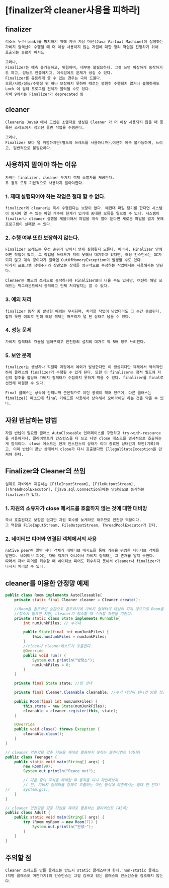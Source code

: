 # [finalizer와 cleaner사용을 피하라]

## finalizer
    리소스 누수(leak)를 방지하기 위해 자바 가상 머신(Java Virtual Machine)이 실행하는 가비지 컬렉션이 수행될 때 더 이상 사용하지 않는 자원에 대한 정리 작업을 진행하기 위해 호출되는 종료자 메서드

    그러나,
    Finalizer는 예측 불가능하고, 위험하며, 대부분 불필요하다. 그걸 쓰면 이상하게 동작하기도 하고, 성능도 안좋아지고, 이식성에도 문제가 생길 수 있다. 
    Finalizer를 유용하게 쓸 수 있는 경우는 극히 드물다.
    오류/시점/성능/수행성 뭐 하나 보장하지 못하며 때로는 영원히 수행되지 않거나 불행하게도 Lock 이 걸려 프로그램 전체가 블럭될 수도 있다.
    자바 9에서는 Finalizer가 deprecated 됨

## cleaner
    Cleaner는 Java9 에서 도입된 소멸자로 생성된 Cleaner 가 더 이상 사용되지 않을 때 등록된 스레드에서 정의된 클린 작업을 수행한다.

    그러나,
    Finalizer 보다 덜 위험하지만(별도의 쓰레드를 사용하니까),여전히 예측 불가능하며, 느리고, 일반적으로 불필요하다.

## 사용하지 말아야 하는 이유
    자바는 finalizer, cleaner 두가지 객체 소멸자를 제공한다.
    두 경우 모두 기본적으로 사용하지 말아야한다.

### 1. 제때 실행되어야 하는 작업은 절대 할 수 없다.
    finalizer와 cleaner는 즉시 수행된다는 보장이 없다. 예컨대 파일 닫기를 한다면 시스템이 동시에 열 수 있는 파일 개수에 한계가 있기에 중대한 오류를 일으킬 수 있다. 시스템이 finalier나 cleaner 실행을 게을리해서 파일을 계속 열어 둔다면 새로운 파일을 열지 못해 프로그램이 실패할 수 있다.

### 2. 수행 여부 또한 보장하지 않는다.
    Finalizer 쓰레드는 우선 순위가 낮아서 언제 실행될지 모른다. 따라서, Finalizer 안에 어떤 작업이 있고, 그 작업을 쓰레드가 처리 못해서 대기하고 있다면, 해당 인스턴스는 GC가 되지 않고 계속 쌓이다가 결국엔 OutOfMomoryException이 발생할 수도 있다.
    따라서 프로그램 생애주기와 상관없는 상태를 영구적으로 수정하는 작업에서는 사용해서는 안된다.

    Clenaer는 별도의 쓰레드로 동작하니까 Finalizer보다 나을 수도 있지만, 여전히 해당 쓰레드는 백그라운드에서 동작하고 언제 처리될지는 알 수 없다.

### 3. 예외 처리
    finalizer 동작 중 발생한 예외는 무시되며, 처리할 작업이 남았더라도 그 순간 종료된다. 잡지 못한 예외로 인해 해당 객체는 마무리가 덜 된 상태로 남을 수 있다.

### 4. 성능 문제
    가비지 컬렉터의 효율을 떨어뜨리고 안전망의 설치의 대가로 약 5배 정도 느려진다.

### 5. 보안 문제
    finalizer는 생성자나 직렬화 과정에서 예외가 발생한다면 이 생성되다만 객체에서 악의적인 하위 클래스의 finalizer가 수행될 수 있게 된다. 또한 이 finalizer는 정적 필드에 자신의 참조를 할당해 가비지 컬렉터가 수집하지 못하게 막을 수 있다. finalizer를 final로 선언해 해결할 수 있다.

    Final 클래스는 상속이 안되니까 근본적으로 이런 공격이 막혀 있으며, 다른 클래스는 finalize() 메소드에 final 키워드를 사용해서 상속해서 오버라이딩 하는 것을 막을 수 있다.


## 자원 반납하는 방법
    자원 반납이 필요한 클래스 AutoCloseable 인터페이스를 구현하고 try-with-resource를 사용하거나, 클라이언트가 인스턴스를 다 쓰고 나면 close 메소드를 명시적으로 호출하는게 정석이다. close 메소드는 현재 인스턴스의 상태가 이미 종료된 상태인지 확인(기록)하고, 이미 반납이 끝난 상태에서 close가 다시 호출됐다면 IllegalStateException을 던져야 한다.


## Finalizer와 Cleaner의 쓰임
    실제로 자바에서 제공하는 [FileInputStream], [FileOutputStream], [ThreadPoolExecutor], [java.sql.Connection]에는 안전망으로 동작하는 finalizer가 있다.

### 1. 자원의 소유자가 close 메서드를 호출하지 않는 것에 대한 대비망
    즉시 호출된다고 보장은 없지만 자원 회수를 늦게라도 해주므로 안전망 역할이다. 
    그 역할을 FileInputStream, FileOutputStream, ThreadPoolExecutor가 한다.

### 2. 네이티브 피어와 연결된 객체에서의 사용
    native peer란 일반 자바 객체가 네이티브 메서드를 통해 기능을 위임한 네이티브 객체를 말한다. 네이티브 피어는 자바 객체가 아니여서 가비지 컬렉터는 그 존재를 알지 못한다. 
    따라서 자바 피어를 회수할 때 네이티브 피어도 회수하지 못해서 cleaner나 finalizer가 나서서 처리할 수 있다.


## cleaner를 이용한 안정망 예제
```JAVA
public class Room implements AutoCloseable{
    private static final Cleaner cleaner = Cleaner.create();

    //Room을 참조하면 순환으로 참조하기에 가비지 컬렉터의 대상이 되지 않으므로 Room을 참조해서는 안된다.
    //청소가 필요한 자원, cleaner가 청소할 때 수거할 자원을 가진다.
    private static class State implements Runnable{
        int numJunkPiles; // 수거대

        public State(final int numJunkPiles) {
            this.numJunkPiles = numJunkPiles;
        }
        //close나 cleaner메소드가 호출한다.
        @Override
        public void run() {
            System.out.println("방청소");
            numJunkPiles = 0;
        }
    }

    private final State state; //방 상태

    private final Cleaner.Cleanable cleanable; //수거 대상이 된다면 방을 청소한다.

    public Room(final int numJunkFiles) {
        this.state = new State(numJunkFiles);
        cleanable = cleaner.register(this, state); 
    }

    @Override
    public void close() throws Exception {
        cleanable.clean();
    }
}
```

```JAVA
// cleaner 안전망을 갖춘 자원을 제대로 활용하지 못하는 클라이언트 (45쪽)
public class Teenager {
    public static void main(String[] args) {
        new Room(99);
        System.out.println("Peace out");

        // 다음 줄의 주석을 해제한 후 동작을 다시 확인해보자.
        // 단, 가비지 컬렉러를 강제로 호출하는 이런 방식에 의존해서는 절대 안 된다!
//      System.gc();
    }
}
```

```JAVA
// cleaner 안전망을 갖춘 자원을 제대로 활용하는 클라이언트 (45쪽)
public class Adult {
    public static void main(String[] args) {
        try (Room myRoom = new Room(7)) {
            System.out.println("안녕~");
        }
    }
}
```


## 주의할 점
    Cleaner 쓰레드를 만들 클래스는 반드시 static 클래스여야 한다. non-static 클래스(익명 클래스도 마찬가지)의 인스턴스는 그걸 감싸고 있는 클래스의 인스턴스를 잠조하지 않는다.


